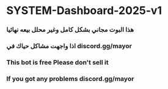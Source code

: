 # SYSTEM-Dashboard-2025-v1
### هذا البوت مجاني بشكل كامل وغير محلل بيعه نهائيا
### اذا واجهت مشاكل حياك في discord.gg/mayor
### This bot is free Please don't sell it
### If you got any problems discord.gg/mayor
